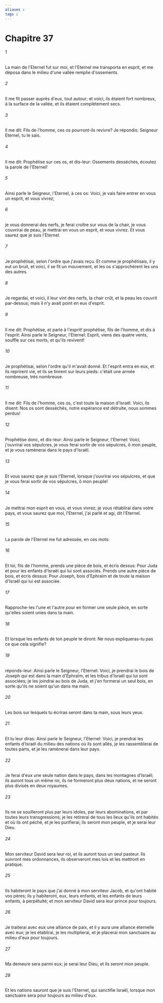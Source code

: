 ```yaml
---
aliases : 
tags : 
---
```


# Chapitre 37

###### 1
La main de l'Eternel fut sur moi, et l'Eternel me transporta en esprit, et me déposa dans le milieu d'une vallée remplie d'ossements.
###### 2
Il me fit passer auprès d'eux, tout autour; et voici, ils étaient fort nombreux, à la surface de la vallée, et ils étaient complètement secs.
###### 3
Il me dit: Fils de l'homme, ces os pourront-ils revivre? Je répondis: Seigneur Eternel, tu le sais.
###### 4
Il me dit: Prophétise sur ces os, et dis-leur: Ossements desséchés, écoutez la parole de l'Eternel!
###### 5
Ainsi parle le Seigneur, l'Eternel, à ces os: Voici, je vais faire entrer en vous un esprit, et vous vivrez;
###### 6
je vous donnerai des nerfs, je ferai croître sur vous de la chair, je vous couvrirai de peau, je mettrai en vous un esprit, et vous vivrez. Et vous saurez que je suis l'Eternel.
###### 7
Je prophétisai, selon l'ordre que j'avais reçu. Et comme je prophétisais, il y eut un bruit, et voici, il se fit un mouvement, et les os s'approchèrent les uns des autres.
###### 8
Je regardai, et voici, il leur vint des nerfs, la chair crût, et la peau les couvrit par-dessus; mais il n'y avait point en eux d'esprit.
###### 9
Il me dit: Prophétise, et parle à l'esprit! prophétise, fils de l'homme, et dis à l'esprit: Ainsi parle le Seigneur, l'Eternel: Esprit, viens des quatre vents, souffle sur ces morts, et qu'ils revivent!
###### 10
Je prophétisai, selon l'ordre qu'il m'avait donné. Et l'esprit entra en eux, et ils reprirent vie, et ils se tinrent sur leurs pieds: c'était une armée nombreuse, très nombreuse.
###### 11
Il me dit: Fils de l'homme, ces os, c'est toute la maison d'Israël. Voici, ils disent: Nos os sont desséchés, notre espérance est détruite, nous sommes perdus!
###### 12
Prophétise donc, et dis-leur: Ainsi parle le Seigneur, l'Eternel: Voici, j'ouvrirai vos sépulcres, je vous ferai sortir de vos sépulcres, ô mon peuple, et je vous ramènerai dans le pays d'Israël.
###### 13
Et vous saurez que je suis l'Eternel, lorsque j'ouvrirai vos sépulcres, et que je vous ferai sortir de vos sépulcres, ô mon peuple!
###### 14
Je mettrai mon esprit en vous, et vous vivrez; je vous rétablirai dans votre pays, et vous saurez que moi, l'Eternel, j'ai parlé et agi, dit l'Eternel.
###### 15
La parole de l'Eternel me fut adressée, en ces mots:
###### 16
Et toi, fils de l'homme, prends une pièce de bois, et écris dessus: Pour Juda et pour les enfants d'Israël qui lui sont associés. Prends une autre pièce de bois, et écris dessus: Pour Joseph, bois d'Ephraïm et de toute la maison d'Israël qui lui est associée.
###### 17
Rapproche-les l'une et l'autre pour en former une seule pièce, en sorte qu'elles soient unies dans ta main.
###### 18
Et lorsque les enfants de ton peuple te diront: Ne nous expliqueras-tu pas ce que cela signifie?
###### 19
réponds-leur: Ainsi parle le Seigneur, l'Eternel: Voici, je prendrai le bois de Joseph qui est dans la main d'Ephraïm, et les tribus d'Israël qui lui sont associées; je les joindrai au bois de Juda, et j'en formerai un seul bois, en sorte qu'ils ne soient qu'un dans ma main.
###### 20
Les bois sur lesquels tu écriras seront dans ta main, sous leurs yeux.
###### 21
Et tu leur diras: Ainsi parle le Seigneur, l'Eternel: Voici, je prendrai les enfants d'Israël du milieu des nations où ils sont allés, je les rassemblerai de toutes parts, et je les ramènerai dans leur pays.
###### 22
Je ferai d'eux une seule nation dans le pays, dans les montagnes d'Israël; ils auront tous un même roi, ils ne formeront plus deux nations, et ne seront plus divisés en deux royaumes.
###### 23
Ils ne se souilleront plus par leurs idoles, par leurs abominations, et par toutes leurs transgressions; je les retirerai de tous les lieux qu'ils ont habités et où ils ont péché, et je les purifierai; ils seront mon peuple, et je serai leur Dieu.
###### 24
Mon serviteur David sera leur roi, et ils auront tous un seul pasteur. Ils suivront mes ordonnances, ils observeront mes lois et les mettront en pratique.
###### 25
Ils habiteront le pays que j'ai donné à mon serviteur Jacob, et qu'ont habité vos pères; ils y habiteront, eux, leurs enfants, et les enfants de leurs enfants, à perpétuité; et mon serviteur David sera leur prince pour toujours.
###### 26
Je traiterai avec eux une alliance de paix, et il y aura une alliance éternelle avec eux; je les établirai, je les multiplierai, et je placerai mon sanctuaire au milieu d'eux pour toujours.
###### 27
Ma demeure sera parmi eux; je serai leur Dieu, et ils seront mon peuple.
###### 28
Et les nations sauront que je suis l'Eternel, qui sanctifie Israël, lorsque mon sanctuaire sera pour toujours au milieu d'eux.
